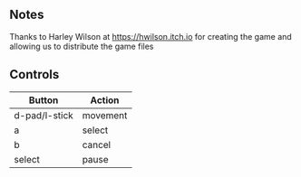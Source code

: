 
## Notes

Thanks to Harley Wilson at https://hwilson.itch.io for creating the game and allowing us to distribute the game files

## Controls

|Button| Action |
|--|--|
| d-pad/l-stick| movement |
| a| select |
| b| cancel |
| select| pause |
